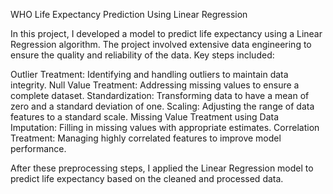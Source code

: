 WHO Life Expectancy Prediction Using Linear Regression

In this project, I developed a model to predict life expectancy using a Linear Regression algorithm. The project involved extensive data engineering to ensure the quality and reliability of the data. Key steps included:

Outlier Treatment: Identifying and handling outliers to maintain data integrity.
Null Value Treatment: Addressing missing values to ensure a complete dataset.
Standardization: Transforming data to have a mean of zero and a standard deviation of one.
Scaling: Adjusting the range of data features to a standard scale.
Missing Value Treatment using Data Imputation: Filling in missing values with appropriate estimates.
Correlation Treatment: Managing highly correlated features to improve model performance.

After these preprocessing steps, I applied the Linear Regression model to predict life expectancy based on the cleaned and processed data.
